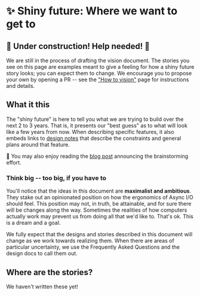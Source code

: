 # ✨ Shiny future: Where we want to get to

## 🚧 Under construction! Help needed! 🚧

We are still in the process of drafting the vision document. The stories you see on this page are examples meant to give a feeling for how a shiny future story looks; you can expect them to change. We encourage you to propose your own by opening a PR -- see the ["How to vision"][htv] page for instructions and details.

[htv]: ./how_to_vision.md

## What it this

The "shiny future" is here to tell you what we are trying to build over the next 2 to 3 years. That is, it presents our "best guess" as to what will look like a few years from now. When describing specific features, it also embeds links to [design notes] that describe the constraints and general plans around that feature.

🧐 You may also enjoy reading the [blog post] announcing the brainstorming effort.

[design notes]: ../design_notes.md
[blog post]: https://blog.rust-lang.org/2021/04/14/async-vision-doc-shiny-future.html

### Think big -- too big, if you have to

You'll notice that the ideas in this document are **maximalist and ambitious**. They stake out an opinionated position on how the ergonomics of Async I/O should feel. This position may not, in truth, be attainable, and for sure there will be changes along the way. Sometimes the realities of how computers actually work may prevent us from doing all that we'd like to. That's ok. This is a dream and a goal.

We fully expect that the designs and stories described in this document will change as we work towards realizing them. When there are areas of particular uncertainty, we use the Frequently Asked Questions and the design docs to call them out.

## Where are the stories?

We haven't written these yet!
